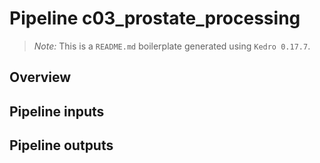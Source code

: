 # Pipeline c03_prostate_processing

> *Note:* This is a `README.md` boilerplate generated using `Kedro 0.17.7`.

## Overview

<!---
Please describe your modular pipeline here.
-->

## Pipeline inputs

<!---
The list of pipeline inputs.
-->

## Pipeline outputs

<!---
The list of pipeline outputs.
-->
